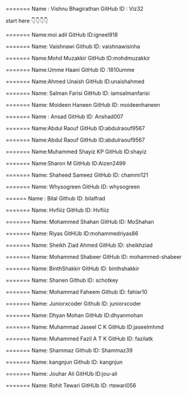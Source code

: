 
=======
Name      : Vishnu Bhagirathan
GitHub ID : Viz32


start here 👇👇👇👇

=======
Name:moi adil
GitHub ID:igneel918

=======
Name: Vaishnawi
Github ID: vaishnawisinha

=======
Name:Mohd Muzakkir
GitHub ID:mohdmuzakkir

=======
Name:Umme Haani
GitHub ID :1810umme

=======
Name:Ahmed Unaish
GitHub ID:unaishahmed

=======
Name: Salman Farisi
GitHub ID: iamsalmanfarisi

=======
Name: Moideen Haneen
GitHub ID: moideenhaneen

=======
Name : Ansad
GitHub ID: Anshad007

=======
Name:Abdul Raouf
GitHub ID:abdulraouf9567

=======
Name:Abdul Raouf
GitHub ID:abdulraouf9567

=======
Name:Muhammed Shayiz KP
GitHub ID:shayiz

=======
Name:Sharon M
GitHub ID:Aizen2499

=======
Name: Shaheed Sameez
GitHub ID: chammi121

=======
Name: Whysogreen
GitHub ID: whysogreen

======
Name : Bilal
Github ID: bilalfrad

=======
Name: Hvfiiiz
GitHub ID: Hvfiiiz

=======
Name: Mohammed Shahan
GitHub ID: MoShahan

=======
Name: Riyas
GitHUb ID:mohammedriyas86

=======
Name: Sheikh Ziad Ahmed
GitHub ID: sheikhziad

=======
Name: Mohammed Shabeer
GitHub ID: mohammed-shabeer

=======
Name: BinthShakkir
GitHub ID: binthshakkir

=======
Name: Shanen
Github ID: schotkey

=======
Name: Mohammad Faheem
Github ID: fahiar10

=======
Name: Juniorxcoder
Github ID: juniorxcoder

=======
Name: Dhyan Mohan
GitHub ID:dhyanmohan

=======
Name: Muhammad Jaseel C K
GitHub ID:jaseelmhmd

=======
Name: Muhammed Fazil A T K
GitHub ID: fazilatk

=======
Name: Shammaz
Github ID: Shammaz39

=======
Name: kangnjun
Github ID: kangnjun

=======
Name: Jouhar Ali
GitHUb ID:jou-ali

=======
Name: Rohit Tewari
GitHUb ID: rtewari056